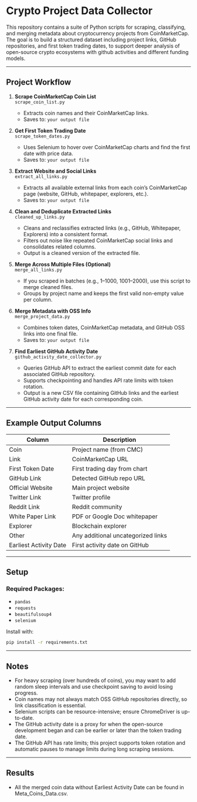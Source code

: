 # Crypto Project Data Collector

This repository contains a suite of Python scripts for scraping, classifying, and merging metadata about cryptocurrency projects from CoinMarketCap. The goal is to build a structured dataset including project links, GitHub repositories, and first token trading dates, to support deeper analysis of open-source crypto ecosystems with github activities and different funding models. 

---

## Project Workflow

1. **Scrape CoinMarketCap Coin List**  
   `scrape_coin_list.py`  
   - Extracts coin names and their CoinMarketCap links.  
   - Saves to: `your output file`

2. **Get First Token Trading Date**  
   `scrape_token_dates.py`  
   - Uses Selenium to hover over CoinMarketCap charts and find the first date with price data.  
   - Saves to: `your output file`

3. **Extract Website and Social Links**  
   `extract_all_links.py`  
   - Extracts all available external links from each coin’s CoinMarketCap page (website, GitHub, whitepaper, explorers, etc.).  
   - Saves to: `your output file`

4. **Clean and Deduplicate Extracted Links**  
   `cleaned_up_links.py`  
   - Cleans and reclassifies extracted links (e.g., GitHub, Whitepaper, Explorers) into a consistent format.  
   - Filters out noise like repeated CoinMarketCap social links and consolidates related columns.  
   - Output is a cleaned version of the extracted file.

5. **Merge Across Multiple Files (Optional)**  
   `merge_all_links.py`  
   - If you scraped in batches (e.g., 1–1000, 1001–2000), use this script to merge cleaned files.  
   - Groups by project name and keeps the first valid non-empty value per column.

6. **Merge Metadata with OSS Info**  
   `merge_project_data.py`  
   - Combines token dates, CoinMarketCap metadata, and GitHub OSS links into one final file.  
   - Saves to: `your output file`
     
7. **Find Earliest GitHub Activity Date**  
   `github_activity_date_collector.py`  
   - Queries GitHub API to extract the earliest commit date for each associated GitHub repository.  
   - Supports checkpointing and handles API rate limits with token rotation.  
   - Output is a new CSV file containing GitHub links and the earliest GitHub activity date for each corresponding coin.


---

## Example Output Columns

| Column              | Description                                 |
|---------------------|---------------------------------------------|
| Coin                | Project name (from CMC)                     |
| Link                | CoinMarketCap URL                           |
| First Token Date    | First trading day from chart                |
| GitHub Link         | Detected GitHub repo URL                    |
| Official Website    | Main project website                        |
| Twitter Link        | Twitter profile                             |
| Reddit Link         | Reddit community                            |
| White Paper Link    | PDF or Google Doc whitepaper                |
| Explorer            | Blockchain explorer                         |
| Other                 | Any additional uncategorized links        |
| Earliest Activity Date| First activity date on GitHub             |

---

## Setup

### Required Packages:
- `pandas`
- `requests`
- `beautifulsoup4`
- `selenium`

Install with:
```bash
pip install -r requirements.txt
```
---

## Notes

- For heavy scraping (over hundreds of coins), you may want to add random sleep intervals and use checkpoint saving to avoid losing progress.
- Coin names may not always match OSS GitHub repositories directly, so link classification is essential.
- Selenium scripts can be resource-intensive; ensure ChromeDriver is up-to-date.
- The GitHub activity date is a proxy for when the open-source development began and can be earlier or later than the token trading date.
- The GitHub API has rate limits; this project supports token rotation and automatic pauses to manage limits during long scraping sessions.

---
## Results 
- All the merged coin data without Earliest Activity Date can be found in Meta_Coins_Data.csv. 
